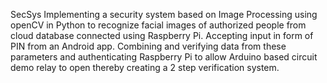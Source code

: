 SecSys
Implementing a security system based on Image Processing using openCV in Python to recognize facial images of authorized people from cloud database connected using Raspberry Pi. Accepting input in form of PIN from an Android app. Combining and verifying data from these parameters and authenticating Raspberry Pi to allow Arduino based circuit demo relay to open thereby creating a 2 step verification system.
